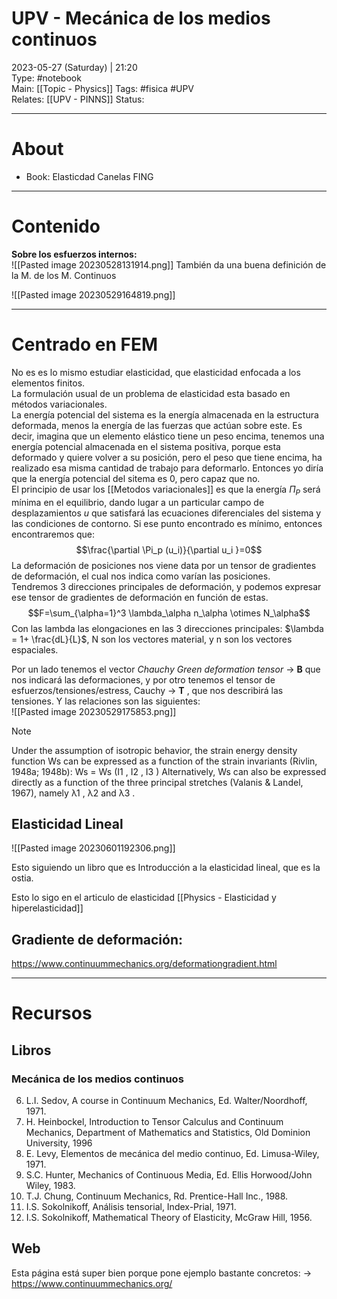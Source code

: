 # UPV - Mecánica de los medios continuos  
2023-05-27 (Saturday) | 21:20   
Type: #notebook  
Main: [[Topic - Physics]]
Tags: #fisica  #UPV   
Relates:  [[UPV - PINNS]]
Status: 

---
# About
- Book: Elasticdad Canelas FING


---
# Contenido   



**Sobre los esfuerzos internos:**  
![[Pasted image 20230528131914.png]]
También da una buena definición de la M. de los M. Continuos

![[Pasted image 20230529164819.png]]

---
# Centrado en FEM  
No es es lo mismo estudiar elasticidad, que elasticidad enfocada a los elementos finitos.   
La formulación usual de un problema de elasticidad esta basado en métodos variacionales.  
La energía potencial del sistema es la energía almacenada en la estructura deformada, menos la energía de las fuerzas que actúan sobre este. Es decir, imagina que un elemento elástico tiene un peso encima, tenemos una energía potencial almacenada en el sistema positiva, porque esta deformado y quiere volver a su posición, pero el peso que tiene encima, ha realizado esa misma cantidad de trabajo para deformarlo. Entonces yo diría que la energía potencial del sitema es 0, pero capaz que no.     
El principio de usar los [[Metodos variacionales]] es que la energía $\Pi_P$ será mínima en el equilibrio, dando lugar a un particular campo de desplazamientos $u$ que satisfará las ecuaciones diferenciales del sistema y las condiciones de contorno. Si ese punto encontrado es mínimo, entonces encontraremos que: $$\frac{\partial \Pi_p (u_i)}{\partial u_i  }=0$$ La deformación de posiciones nos viene data por un tensor de gradientes de deformación, el cual nos indica como varían las posiciones.  
Tendremos 3 direcciones principales de deformación, y podemos expresar ese tensor de gradientes de deformación en función de estas.  $$F=\sum_{\alpha=1}^3 \lambda_\alpha n_\alpha \otimes  N_\alpha$$
Con las lambda las elongaciones en las 3 direcciones principales: $\lambda = 1+ \frac{dL}{L}$, N son los vectores material, y n son los vectores espaciales.  

Por un lado tenemos el vector *Chauchy Green deformation tensor* -> **B** que nos indicará las deformaciones, y por otro tenemos el tensor de esfuerzos/tensiones/estress, Cauchy -> **T**
, que nos describirá las tensiones. Y las relaciones son las siguientes:     
![[Pasted image 20230529175853.png]]  

> [!NOTE] 
> Under the assumption of isotropic behavior, the strain
> energy density function Ws can be expressed as a function of the
> strain invariants (Rivlin, 1948a; 1948b):
> Ws = Ws (I1 , I2 , I3 )
> Alternatively, Ws can also be expressed directly as a function of
> the three principal stretches (Valanis & Landel, 1967), namely λ1 ,
> λ2 and λ3 .





## Elasticidad Lineal  
![[Pasted image 20230601192306.png]]  

Esto siguiendo un libro que es Introducción a la elasticidad lineal, que es la ostia.  


Esto lo sigo en el articulo de elasticidad [[Physics - Elasticidad y hiperelasticidad]]


## Gradiente de deformación:  
https://www.continuummechanics.org/deformationgradient.html  


---
# Recursos  

## Libros  


### Mecánica de los medios continuos     
6. L.I. Sedov, A course in Continuum Mechanics, Ed. Walter/Noordhoff, 1971.    
7. H. Heinbockel, Introduction to Tensor Calculus and Continuum Mechanics, Department of Mathematics and Statistics, Old Dominion University, 1996   
8. E. Levy, Elementos de mecánica del medio continuo, Ed. Limusa-Wiley, 1971. 
9. S.C. Hunter, Mechanics of Continuous Media, Ed. Ellis Horwood/John Wiley, 1983.    
10. T.J. Chung, Continuum Mechanics, Rd. Prentice-Hall Inc., 1988.   
11. I.S. Sokolnikoff, Análisis tensorial, Index-Prial, 1971.    
12. I.S. Sokolnikoff, Mathematical Theory of Elasticity, McGraw Hill, 1956.  

## Web  
Esta página está super bien porque pone ejemplo bastante concretos: -> https://www.continuummechanics.org/